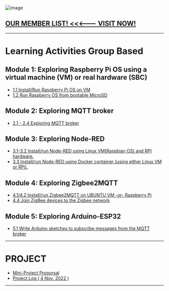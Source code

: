 ![image](https://user-images.githubusercontent.com/109336369/194469948-533a8f06-f5c9-4425-b756-1aab5f199e0d.png)

## [OUR MEMBER LIST!  <<<--- VISIT NOW!](memberPage.md)

* * * 

# Learning Activities Group Based

## Module 1: Exploring Raspberry Pi OS using a virtual machine (VM) or real hardware (SBC)
* [1.1 Install/Run Rasoberry Pi OS on VM](1-1raspVM.md)
* [1.2 Run Raspberry OS from bootable MicroSD](1-2PiImage.md)

## Module 2: Exploring MQTT broker

* [2.1 - 2.4 Exploring MQTT broker ](2-1Mqtt.md)

## Module 3: Exploring Node-RED
* [3.1-3.2 Install/run Node-RED using Linux VM(Raspbian OS) and RPI hardware.](3-1noderedVM.md)
* [3.3  Install/run Node-RED using Docker container (using either Linux VM or RPi).](3-3noderedDocker.md)

## Module 4: Exploring Zigbee2MQTT
* [4.1/4.2 Install/run Zigbee2MQTT on UBUNTU VM -or- Raspberry Pi](4-1zigbee2mqttonvm.md)
* [4.4 Join ZigBee devices to the Zigbee network ](4-4connectZigbeeDevice.md)

## Module 5: Exploring Arduino-ESP32
* [5.1 Write Arduino sketches to subscribe messages from the MQTT broker](5-1esp32_to_mqttbroker.md)

* * *

# PROJECT 

* [Mini-Project Proporsal](/Mini-Project/work_log_1.md)
* [Project Log ( 4 Nov, 2022 )](/Mini-Project/work_log_2.md)




* * *


